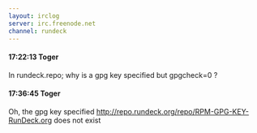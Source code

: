 ```yaml
---
layout: irclog
server: irc.freenode.net
channel: rundeck
---
```


#### 17:22:13 Toger
 In rundeck.repo; why is a gpg key specified but gpgcheck=0 ?
#### 17:36:45 Toger
 Oh, the gpg key specified http://repo.rundeck.org/repo/RPM-GPG-KEY-RunDeck.org does not exist
